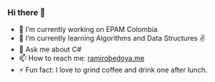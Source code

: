 ### Hi there 👋

- 🔭 I’m currently working on EPAM Colombia
- 🌱 I’m currently learning Algorithms and Data Structures ✌
- 💬 Ask me about C#
- 📫 How to reach me: [ramirobedoya.me](https://ramirobedoya.me/)
- ⚡ Fun fact: I love to grind coffee and drink one after lunch.








<!--
**Whistler092/Whistler092** is a ✨ _special_ ✨ repository because its `README.md` (this file) appears on your GitHub profile.
![whistler092's GitHub stats](https://github-readme-stats.vercel.app/api?username=whistler092&show_icons=true)
[![Top Langs](https://github-readme-stats.vercel.app/api/top-langs/?username=whistler092)](https://github.com/Whistler092?tab=repositories)


Here are some ideas to get you started:

- 🔭 I’m currently working on ...
- 🌱 I’m currently learning ...
- 👯 I’m looking to collaborate on ...
- 🤔 I’m looking for help with ...
- 💬 Ask me about ...
- 📫 How to reach me: ...
- 😄 Pronouns: ...
- ⚡ Fun fact: ...
-->
